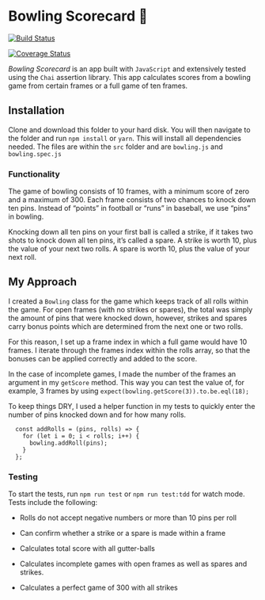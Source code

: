 # Bowling Scorecard 🎳

[![Build Status](https://travis-ci.org/luketevl/boilerplate-mocha-chai.svg?branch=master)](https://travis-ci.org/luketevl/boilerplate-mocha-chai)

[![Coverage Status](https://coveralls.io/repos/github/luketevl/boilerplate-mocha-chai/badge.svg?branch=master)](https://coveralls.io/github/luketevl/boilerplate-mocha-chai?branch=master)

_Bowling Scorecard_ is an app built with `JavaScript` and extensively tested using the `Chai` assertion library. This app calculates scores from a bowling game from certain frames or a full game of ten frames.

## Installation

Clone and download this folder to your hard disk. You will then navigate to the folder and run `npm install` or `yarn`. This will install all dependencies needed. The files are within the `src` folder and are `bowling.js` and `bowling.spec.js`

### Functionality

The game of bowling consists of 10 frames, with a minimum score of zero and a maximum of 300. Each frame consists of two chances to knock down ten pins. Instead of “points” in football or “runs” in baseball, we use “pins” in bowling.

Knocking down all ten pins on your first ball is called a strike, if it takes two shots to knock down all ten pins, it’s called a spare.
A strike is worth 10, plus the value of your next two rolls. A spare is worth 10, plus the value of your next roll.

## My Approach

I created a `Bowling` class for the game which keeps track of all rolls within the game. For open frames (with no strikes or spares), the total was simply the amount of pins that were knocked down, however, strikes and spares carry bonus points which are determined from the next one or two rolls.

For this reason, I set up a frame index in which a full game would have 10 frames. I iterate through the frames index within the rolls array, so that the bonuses can be applied correctly and added to the score.

In the case of incomplete games, I made the number of the frames an argument in my `getScore` method. This way you can test the value of, for example, 3 frames by using `expect(bowling.getScore(3)).to.be.eql(18);`

To keep things DRY, I used a helper function in my tests to quickly enter the number of pins knocked down and for how many rolls.

```// helper function, takes in number of pins down and how many rolls.
  const addRolls = (pins, rolls) => {
    for (let i = 0; i < rolls; i++) {
      bowling.addRoll(pins);
    }
  };
```

### Testing

To start the tests, run `npm run test` or `npm run test:tdd` for watch mode. Tests include the following:

- Rolls do not accept negative numbers or more than 10 pins per roll

- Can confirm whether a strike or a spare is made within a frame

- Calculates total score with all gutter-balls

- Calculates incomplete games with open frames as well as spares and strikes.

- Calculates a perfect game of 300 with all strikes
